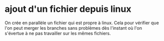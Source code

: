 # ajout d'un fichier depuis linux

On crée en parallèle un fichier qui est propre à linux.
Cela pour vérifier que l'on peut merger les branches sans problèmes dès l'instant où l'on s'évertue à ne pas travailler sur les mêmes fichiers.